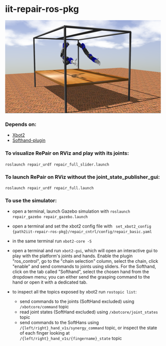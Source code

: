 # iit-repair-ros-pkg

![iit-repair-ros-pkg](repo_imgs/gazebo_sim.png)


### Depends on:
- [Xbot2](https://advrhumanoids.github.io/xbot2/quickstart.html)
- [Softhand-plugin](https://github.com/ADVRHumanoids/SoftHand-Plugin/tree/repair)

### To visualize RePair on RViz and play with its joints:

``` roslaunch repair_urdf repair_full_slider.launch ```

### To launch RePair on RViz without the joint_state_publisher_gui:

``` roslaunch repair_urdf repair_full.launch ```

### To use the simulator:

- open a terminal, launch Gazebo simulation with ``` roslaunch repair_gazebo repair_gazebo.launch ```

- open a terminal and set the xbot2 config file with ``` set_xbot2_config {path2iit-repair-ros-pkg}/repair_cntrl/config/repair_basic.yaml```

- in the same terminal run ``` xbot2-core -S ```

- open a terminal and run ``` xbot2-gui ```, which will open an interactive gui to play with the platform's joints and hands. Enable the plugin "ros_control", go to the "chain selection" column, select the chain, click "enable" and send commands to joints using sliders. For the Softhand, click on the tab called "Softhand", select the chosen hand from the dropdown menu; you can either send the grasping command to the hand or open it with a dedicated tab.

- to inspect all the topics exposed by xbot2 run ``` rostopic list ```:
	
	- send commands to the joints (SoftHand excluded) using ```/xbotcore/command``` topic
	- read joint states (SoftHand excluded) using ```/xbotcore/joint_states``` topic
	- send commands to the SoftHans using ```/{left/right}_hand_v1s/synergy_command``` topic, or inspect the state of each finger looking at ```/{left/right}_hand_v1s/{fingername}_state``` topic

